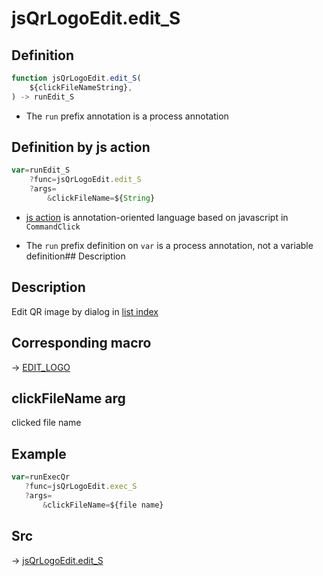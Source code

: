 # jsQrLogoEdit.edit_S

## Definition

```js.js
function jsQrLogoEdit.edit_S(
	${clickFileNameString},
) -> runEdit_S
```

- The `run` prefix annotation is a process annotation
## Definition by js action

```js.js
var=runEdit_S
	?func=jsQrLogoEdit.edit_S
	?args=
		&clickFileName=${String}
```

- [js action](#) is annotation-oriented language based on javascript in `CommandClick`

- The `run` prefix definition on `var` is a process annotation, not a variable definition## Description


## Description

Edit QR image by dialog in [list index](https://github.com/puutaro/CommandClick/blob/master/md/developer/configs/listIndexConfig.md)

## Corresponding macro

-> [EDIT_LOGO](https://github.com/puutaro/CommandClick/blob/master/md/developer/js_action/js_action_macro_for_list_logo.md#edit_logo)

## clickFileName arg

clicked file name

## Example

```js.js
var=runExecQr
   ?func=jsQrLogoEdit.exec_S
   ?args=
       &clickFileName=${file name}

```



## Src

-> [jsQrLogoEdit.edit_S](https://github.com/puutaro/CommandClick/blob/master/app/src/main/java/com/puutaro/commandclick/fragment_lib/terminal_fragment/js_interface/qr/JsQrLogoEdit.kt#L19)



